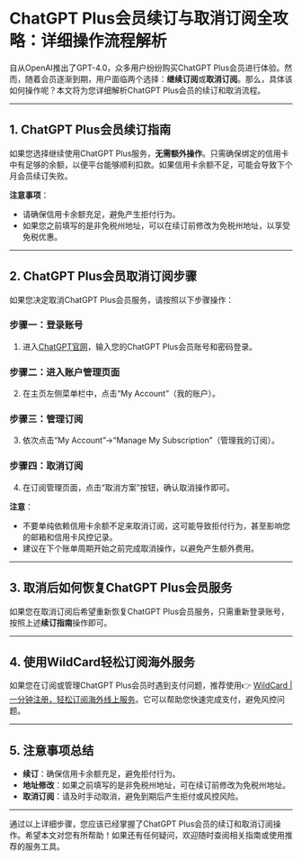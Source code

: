 # ChatGPT Plus会员续订与取消订阅全攻略：详细操作流程解析

自从OpenAI推出了GPT-4.0，众多用户纷纷购买ChatGPT Plus会员进行体验。然而，随着会员逐渐到期，用户面临两个选择：**继续订阅**或**取消订阅**。那么，具体该如何操作呢？本文将为您详细解析ChatGPT Plus会员的续订和取消流程。

---

## 1. ChatGPT Plus会员续订指南

如果您选择继续使用ChatGPT Plus服务，**无需额外操作**。只需确保绑定的信用卡中有足够的余额，以便平台能够顺利扣款。如果信用卡余额不足，可能会导致下个月会员续订失败。

**注意事项**：  
- 请确保信用卡余额充足，避免产生拒付行为。  
- 如果您之前填写的是非免税州地址，可以在续订前修改为免税州地址，以享受免税优惠。

---

## 2. ChatGPT Plus会员取消订阅步骤

如果您决定取消ChatGPT Plus会员服务，请按照以下步骤操作：

### 步骤一：登录账号
1. 进入[ChatGPT官网](https://www.openai.com)，输入您的ChatGPT Plus会员账号和密码登录。

### 步骤二：进入账户管理页面
2. 在主页左侧菜单栏中，点击“My Account”（我的账户）。

### 步骤三：管理订阅
3. 依次点击“My Account”→“Manage My Subscription”（管理我的订阅）。

### 步骤四：取消订阅
4. 在订阅管理页面，点击“取消方案”按钮，确认取消操作即可。

**注意**：  
- 不要单纯依赖信用卡余额不足来取消订阅，这可能导致拒付行为，甚至影响您的邮箱和信用卡风控记录。  
- 建议在下个账单周期开始之前完成取消操作，以避免产生额外费用。

---

## 3. 取消后如何恢复ChatGPT Plus会员服务

如果您在取消订阅后希望重新恢复ChatGPT Plus会员服务，只需重新登录账号，按照上述**续订指南**操作即可。

---

## 4. 使用WildCard轻松订阅海外服务

如果您在订阅或管理ChatGPT Plus会员时遇到支付问题，推荐使用👉 [WildCard | 一分钟注册，轻松订阅海外线上服务](https://bbtdd.com/WildCard)。它可以帮助您快速完成支付，避免风控问题。

---

## 5. 注意事项总结

- **续订**：确保信用卡余额充足，避免拒付行为。  
- **地址修改**：如果之前填写的是非免税州地址，可在续订前修改为免税州地址。  
- **取消订阅**：请及时手动取消，避免到期后产生拒付或风控风险。  

---

通过以上详细步骤，您应该已经掌握了ChatGPT Plus会员的续订和取消订阅操作。希望本文对您有所帮助！如果还有任何疑问，欢迎随时查阅相关指南或使用推荐的服务工具。
